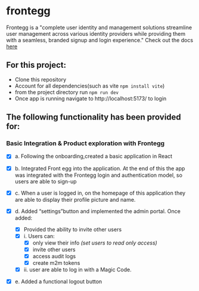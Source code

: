 # frontegg

 Frontegg is a "complete user identity and management solutions streamline user management across various identity providers while providing them with a seamless, branded signup and login experience."
 Check out the docs [here](https://docs.frontegg.com/docs/home-page)

 ## For this project: 
- Clone this repository
- Account for all dependencies(such as vite `npm install vite`) 
- from the project directory run `npm run dev` 
- Once app is running navigate to http://localhost:5173/ to login

## The following functionality has been provided for:

### Basic Integration & Product exploration with Frontegg
- [x] a. Following the onboarding,created a basic application in React
- [x] b. Integrated Front egg into the application. At the end of this the app was integrated with the Frontegg login and authentication model, so users are able to sign-up
- [x] c. When a user is logged in, on the homepage of this application they are able to display their profile picture and name.
- [x] d. Added “settings”button and implemented the admin portal. Once added:
    - [x] Provided the ability to invite other users
    - [x] i. Users can:
        - [x] only view their info *(set users to read only access)*
        - [x] invite other users
        - [x] access audit logs
        - [x] create m2m tokens 
    - [x] ii. user are able to log in with a Magic Code.
- [x] e. Added a functional logout button
     
  
  
  
     





